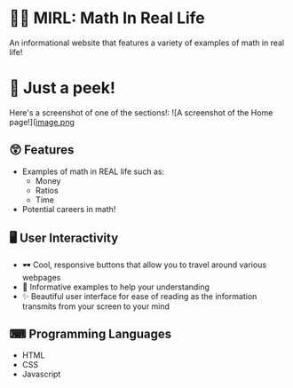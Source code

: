 # 🧮➗ MIRL: Math In Real Life 
An informational website that features a variety of examples of math in real life!
# 👀 Just a peek!
Here's a screenshot of one of the sections!:
![A screenshot of the Home page!]([image.png](https://cloud-cvdeibs11-hack-club-bot.vercel.app/0image.png)
## 😲 Features
- Examples of math in REAL life such as:
  - Money
  - Ratios
  - Time
 - Potential careers in math!
## 🖥 User Interactivity
- 🕶 Cool, responsive buttons that allow you to travel around various webpages
- 📑 Informative examples to help your understanding
- ✨ Beautiful user interface for ease of reading as the information transmits from your screen to your mind
## ⌨ Programming Languages
- HTML
- CSS
- Javascript
